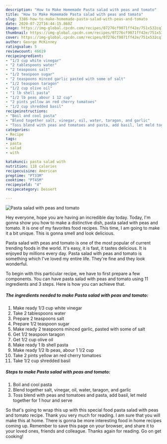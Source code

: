 ```yaml
---
description: "How to Make Homemade Pasta salad with peas and tomato"
title: "How to Make Homemade Pasta salad with peas and tomato"
slug: 3386-how-to-make-homemade-pasta-salad-with-peas-and-tomato
date: 2020-07-22T16:44:15.868Z
image: https://img-global.cpcdn.com/recipes/07276cf9071ff42e/751x532cq70/pasta-salad-with-peas-and-tomato-recipe-main-photo.jpg
thumbnail: https://img-global.cpcdn.com/recipes/07276cf9071ff42e/751x532cq70/pasta-salad-with-peas-and-tomato-recipe-main-photo.jpg
cover: https://img-global.cpcdn.com/recipes/07276cf9071ff42e/751x532cq70/pasta-salad-with-peas-and-tomato-recipe-main-photo.jpg
author: George McKinney
ratingvalue: 5
reviewcount: 46619
recipeingredient:
- "1/3 cup white vinegar"
- "2 tablespoons water"
- "2 teaspoons salt"
- "1/2 teaspoon sugar"
- "2 teaspoons minced garlic pasted with some of salt"
- "1/2 teaspoon taragon"
- "1/2 cup olive oil"
- "1 lb shell pasta"
- "1/2 lb peas abour 1 12 cup"
- "2 pints yellow an red cherry tomatoes"
- "1/2 cup shredded basil"
recipeinstructions:
- "Boil and cool pasta"
- "Blend together salt, vinegar, oil, water, taragon, and garlic"
- "Toss blend with peas and tomatoes and pasta, add basil, let meld together for 1 hour and serve"
categories:
- Recipe
tags:
- pasta
- salad
- with

katakunci: pasta salad with 
nutrition: 118 calories
recipecuisine: American
preptime: "PT33M"
cooktime: "PT45M"
recipeyield: "4"
recipecategory: Dessert

---
```



![Pasta salad with peas and tomato](https://img-global.cpcdn.com/recipes/07276cf9071ff42e/751x532cq70/pasta-salad-with-peas-and-tomato-recipe-main-photo.jpg)

Hey everyone, hope you are having an incredible day today. Today, I'm gonna show you how to make a distinctive dish, pasta salad with peas and tomato. It is one of my favorites food recipes. This time, I am going to make it a bit unique. This is gonna smell and look delicious.



Pasta salad with peas and tomato is one of the most popular of current trending foods in the world. It's easy, it is fast, it tastes delicious. It is enjoyed by millions every day. Pasta salad with peas and tomato is something which I've loved my entire life. They're fine and they look wonderful.


To begin with this particular recipe, we have to first prepare a few components. You can have pasta salad with peas and tomato using 11 ingredients and 3 steps. Here is how you can achieve that.

<!--inarticleads1-->

##### The ingredients needed to make Pasta salad with peas and tomato:

1. Make ready 1/3 cup white vinegar
1. Take 2 tablespoons water
1. Prepare 2 teaspoons salt
1. Prepare 1/2 teaspoon sugar
1. Make ready 2 teaspoons minced garlic, pasted with some of salt
1. Get 1/2 teaspoon taragon
1. Get 1/2 cup olive oil
1. Make ready 1 lb shell pasta
1. Make ready 1/2 lb peas, abour 1 1/2 cup
1. Take 2 pints yellow an red cherry tomatoes
1. Take 1/2 cup shredded basil




<!--inarticleads2-->

##### Steps to make Pasta salad with peas and tomato:

1. Boil and cool pasta
1. Blend together salt, vinegar, oil, water, taragon, and garlic
1. Toss blend with peas and tomatoes and pasta, add basil, let meld together for 1 hour and serve




So that's going to wrap this up with this special food pasta salad with peas and tomato recipe. Thank you very much for reading. I am sure that you will make this at home. There is gonna be more interesting food in home recipes coming up. Remember to save this page on your browser, and share it to your loved ones, friends and colleague. Thanks again for reading. Go on get cooking!
